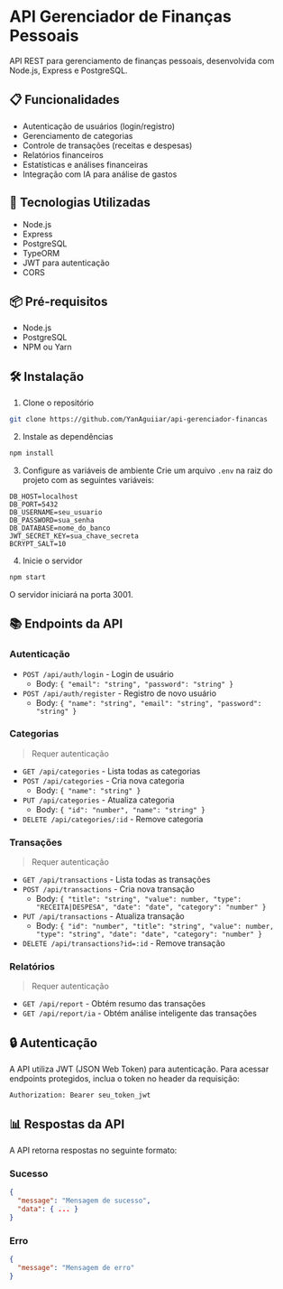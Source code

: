 # API Gerenciador de Finanças Pessoais

API REST para gerenciamento de finanças pessoais, desenvolvida com Node.js, Express e PostgreSQL.

## 📋 Funcionalidades

- Autenticação de usuários (login/registro)
- Gerenciamento de categorias
- Controle de transações (receitas e despesas)
- Relatórios financeiros
- Estatísticas e análises financeiras
- Integração com IA para análise de gastos

## 🚀 Tecnologias Utilizadas

- Node.js
- Express
- PostgreSQL
- TypeORM
- JWT para autenticação
- CORS

## 📦 Pré-requisitos

- Node.js
- PostgreSQL
- NPM ou Yarn

## 🛠️ Instalação

1. Clone o repositório
```bash
git clone https://github.com/YanAguiiar/api-gerenciador-financas
```

2. Instale as dependências
```bash
npm install
```

3. Configure as variáveis de ambiente
Crie um arquivo `.env` na raiz do projeto com as seguintes variáveis:
```env
DB_HOST=localhost
DB_PORT=5432
DB_USERNAME=seu_usuario
DB_PASSWORD=sua_senha
DB_DATABASE=nome_do_banco
JWT_SECRET_KEY=sua_chave_secreta
BCRYPT_SALT=10
```

4. Inicie o servidor
```bash
npm start
```

O servidor iniciará na porta 3001.

## 📚 Endpoints da API

### Autenticação
- `POST /api/auth/login` - Login de usuário
  - Body: `{ "email": "string", "password": "string" }`
- `POST /api/auth/register` - Registro de novo usuário
  - Body: `{ "name": "string", "email": "string", "password": "string" }`

### Categorias
> Requer autenticação

- `GET /api/categories` - Lista todas as categorias
- `POST /api/categories` - Cria nova categoria
  - Body: `{ "name": "string" }`
- `PUT /api/categories` - Atualiza categoria
  - Body: `{ "id": "number", "name": "string" }`
- `DELETE /api/categories/:id` - Remove categoria

### Transações
> Requer autenticação

- `GET /api/transactions` - Lista todas as transações
- `POST /api/transactions` - Cria nova transação
  - Body: `{ "title": "string", "value": number, "type": "RECEITA|DESPESA", "date": "date", "category": "number" }`
- `PUT /api/transactions` - Atualiza transação
  - Body: `{ "id": "number", "title": "string", "value": number, "type": "string", "date": "date", "category": "number" }`
- `DELETE /api/transactions?id=:id` - Remove transação

### Relatórios
> Requer autenticação

- `GET /api/report` - Obtém resumo das transações
- `GET /api/report/ia` - Obtém análise inteligente das transações

## 🔒 Autenticação

A API utiliza JWT (JSON Web Token) para autenticação. Para acessar endpoints protegidos, inclua o token no header da requisição:

```
Authorization: Bearer seu_token_jwt
```

## 📊 Respostas da API

A API retorna respostas no seguinte formato:

### Sucesso
```json
{
  "message": "Mensagem de sucesso",
  "data": { ... }
}
```

### Erro
```json
{
  "message": "Mensagem de erro"
}
```